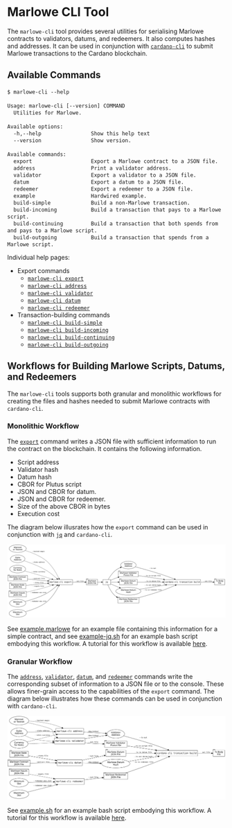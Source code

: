 # Marlowe CLI Tool

The `marlowe-cli` tool provides several utilities for serialising Marlowe contracts to validators, datums, and redeemers. It also computes hashes and addresses. It can be used in conjunction with [`cardano-cli`](https://github.com/input-output-hk/cardano-node/blob/master/cardano-cli/README.md) to submit Marlowe transactions to the Cardano blockchain.


## Available Commands

    $ marlowe-cli --help

    Usage: marlowe-cli [--version] COMMAND
      Utilities for Marlowe.

    Available options:
      -h,--help                Show this help text
      --version                Show version.

    Available commands:
      export                   Export a Marlowe contract to a JSON file.
      address                  Print a validator address.
      validator                Export a validator to a JSON file.
      datum                    Export a datum to a JSON file.
      redeemer                 Export a redeemer to a JSON file.
      example                  Hardwired example.
      build-simple             Build a non-Marlowe transaction.
      build-incoming           Build a transaction that pays to a Marlowe script.
      build-continuing         Build a transaction that both spends from and pays to a Marlowe script.
      build-outgoing           Build a transaction that spends from a Marlowe script.


Individual help pages:

*   Export commands
    *   [`marlowe-cli export`](export.md)
    *   [`marlowe-cli address`](address.md)
    *   [`marlowe-cli validator`](validator.md)
    *   [`marlowe-cli datum`](datum.md)
    *   [`marlowe-cli redeemer`](redeemer.md)
*   Transaction-building commands
    *   [`marlowe-cli build-simple`](build-simple.md)
    *   [`marlowe-cli build-incoming`](build-incoming.md)
    *   [`marlowe-cli build-continuing`](build-continuing.md)
    *   [`marlowe-cli build-outgoing`](build-outgoing.md)


## Workflows for Building Marlowe Scripts, Datums, and Redeemers

The `marlowe-cli` tools supports both granular and monolithic workflows for creating the files and hashes needed to submit Marlowe contracts with `cardano-cli`.


### Monolithic Workflow

The [`export`](export.md) command writes a JSON file with sufficient information to run the contract on the blockchain. It contains the following information.

*   Script address
*   Validator hash
*   Datum hash
*   CBOR for Plutus script
*   JSON and CBOR for datum.
*   JSON and CBOR for redeemer.
*   Size of the above CBOR in bytes
*   Execution cost

The diagram below illusrates how the `export` command can be used in conjunction with [`jq`](https://stedolan.github.io/jq/manual/) and `cardano-cli`.

![Marlowe workflow using `marlowe-cli`, `jq`, and `cardano-cli`.](diagrams/workflow-jq.svg)

See [example.marlowe](example.marlowe) for an example file containing this information for a simple contract, and see [example-jq.sh](example-jq.sh) for an example bash script embodying this workflow. A tutorial for this workflow is available [here](tutorial-jq.md).


### Granular Workflow

The [`address`](address.md), [`validator`](validator.md), [`datum`](datum.md), and [`redeemer`](redeemer.md) commands write the corresponding subset of information to a JSON file or to the console. These allows finer-grain access to the capabilities of the `export` command. The diagram below illustrates how these commands can be used in conjunction with `cardano-cli`.

![Marlowe workflow using `marlowe-cli` and `cardano-cli`.](diagrams/workflow.svg)

See [example.sh](example.sh) for an example bash script embodying this workflow. A tutorial for this workflow is available [here](tutorial.md).
